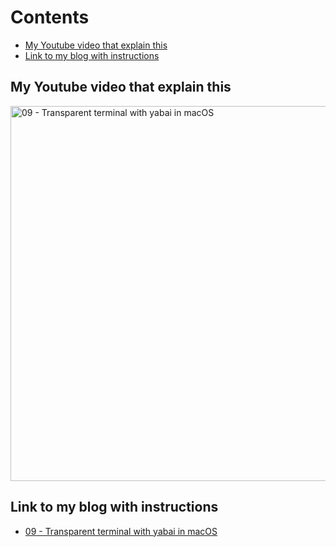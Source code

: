 # Contents

<!-- toc -->

- [My Youtube video that explain this](#my-youtube-video-that-explain-this)
- [Link to my blog with instructions](#link-to-my-blog-with-instructions)

<!-- tocstop -->

## My Youtube video that explain this

<div align="left">
    <a href="https://youtu.be/IRL-ueXXnWM">
        <img src="https://res.cloudinary.com/daqwsgmx6/image/upload/v1706358848/youtube/2024-macos-workflow/09-yabai" alt="09 - Transparent terminal with yabai in macOS" width="600"/>
    </a>
</div>

## Link to my blog with instructions

- [09 - Transparent terminal with yabai in macOS](https://linkarzu.com/posts/2024-macos-workflow/setup-yabai/)
